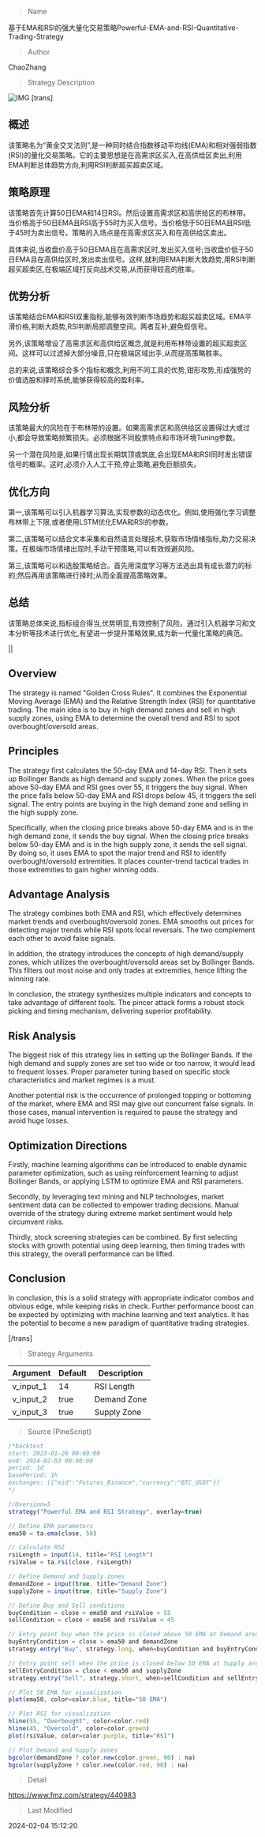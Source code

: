 
> Name

基于EMA和RSI的强大量化交易策略Powerful-EMA-and-RSI-Quantitative-Trading-Strategy

> Author

ChaoZhang

> Strategy Description

![IMG](https://www.fmz.com/upload/asset/da5b5ce8d268105657.png)
[trans]
## 概述

该策略名为“黄金交叉法则”,是一种同时结合指数移动平均线(EMA)和相对强弱指数(RSI)的量化交易策略。它的主要思想是在高需求区买入,在高供给区卖出,利用EMA判断总体趋势方向,利用RSI判断超买超卖区域。

## 策略原理

该策略首先计算50日EMA和14日RSI。然后设置高需求区和高供给区的布林带。当价格高于50日EMA且RSI高于55时为买入信号。当价格低于50日EMA且RSI低于45时为卖出信号。策略的入场点是在高需求区买入和在高供给区卖出。

具体来说,当收盘价高于50日EMA且在高需求区时,发出买入信号;当收盘价低于50日EMA且在高供给区时,发出卖出信号。这样,就利用EMA判断大致趋势,用RSI判断超买超卖区,在极端区域打反向战术交易,从而获得较高的胜率。

## 优势分析

该策略结合EMA和RSI双重指标,能够有效判断市场趋势和超买超卖区域。EMA平滑价格,判断大趋势,RSI判断局部调整空间。两者互补,避免假信号。

另外,该策略增设了高需求区和高供给区概念,就是利用布林带设置的超买超卖区间。这样可以过滤掉大部分噪音,只在极端区域出手,从而提高策略胜率。

总的来说,该策略综合多个指标和概念,利用不同工具的优势,钳形攻势,形成强势的价值选股和择时系统,能够获得较高的盈利率。

## 风险分析

该策略最大的风险在于布林带的设置。如果高需求区和高供给区设置得过大或过小,都会导致策略频繁损失。必须根据不同股票特点和市场环境Tuning参数。

另一个潜在风险是,如果行情出现长期筑顶或筑底,会出现EMA和RSI同时发出错误信号的概率。这时,必须介入人工干预,停止策略,避免巨额损失。

## 优化方向 

第一,该策略可以引入机器学习算法,实现参数的动态优化。例如,使用强化学习调整布林带上下限,或者使用LSTM优化EMA和RSI的参数。

第二,该策略可以结合文本采集和自然语言处理技术,获取市场情绪指标,助力交易决策。在极端市场情绪出现时,手动干预策略,可以有效规避风险。

第三,该策略可以和选股策略结合。首先用深度学习等方法选出具有成长潜力的标的;然后再用该策略进行择时;从而全面提高策略效果。

## 总结

该策略总体来说,指标组合得当,优势明显,有效控制了风险。通过引入机器学习和文本分析等技术进行优化,有望进一步提升策略效果,成为新一代量化策略的典范。

||

## Overview

The strategy is named "Golden Cross Rules". It combines the Exponential Moving Average (EMA) and the Relative Strength Index (RSI) for quantitative trading. The main idea is to buy in high demand zones and sell in high supply zones, using EMA to determine the overall trend and RSI to spot overbought/oversold areas.

## Principles  

The strategy first calculates the 50-day EMA and 14-day RSI. Then it sets up Bollinger Bands as high demand and supply zones. When the price goes above 50-day EMA and RSI goes over 55, it triggers the buy signal. When the price falls below 50-day EMA and RSI drops below 45, it triggers the sell signal. The entry points are buying in the high demand zone and selling in the high supply zone.  

Specifically, when the closing price breaks above 50-day EMA and is in the high demand zone, it sends the buy signal. When the closing price breaks below 50-day EMA and is in the high supply zone, it sends the sell signal. By doing so, it uses EMA to spot the major trend and RSI to identify overbought/oversold extremities. It places counter-trend tactical trades in those extremities to gain higher winning odds.

## Advantage Analysis   

The strategy combines both EMA and RSI, which effectively determines market trends and overbought/oversold zones. EMA smooths out prices for detecting major trends while RSI spots local reversals. The two complement each other to avoid false signals.  

In addition, the strategy introduces the concepts of high demand/supply zones, which utilizes the overbought/oversold areas set by Bollinger Bands. This filters out most noise and only trades at extremities, hence lifting the winning rate.   

In conclusion, the strategy synthesizes multiple indicators and concepts to take advantage of different tools. The pincer attack forms a robust stock picking and timing mechanism, delivering superior profitability.  

## Risk Analysis

The biggest risk of this strategy lies in setting up the Bollinger Bands. If the high demand and supply zones are set too wide or too narrow, it would lead to frequent losses. Proper parameter tuning based on specific stock characteristics and market regimes is a must.  

Another potential risk is the occurrence of prolonged topping or bottoming of the market, where EMA and RSI may give out concurrent false signals. In those cases, manual intervention is required to pause the strategy and avoid huge losses.  

## Optimization Directions  

Firstly, machine learning algorithms can be introduced to enable dynamic parameter optimization, such as using reinforcement learning to adjust Bollinger Bands, or applying LSTM to optimize EMA and RSI parameters.  

Secondly, by leveraging text mining and NLP technologies, market sentiment data can be collected to empower trading decisions. Manual override of the strategy during extreme market sentiment would help circumvent risks.

Thirdly, stock screening strategies can be combined. By first selecting stocks with growth potential using deep learning, then timing trades with this strategy, the overall performance can be lifted.  

## Conclusion  

In conclusion, this is a solid strategy with appropriate indicator combos and obvious edge, while keeping risks in check. Further performance boost can be expected by optimizing with machine learning and text analytics. It has the potential to become a new paradigm of quantitative trading strategies.  

[/trans]

> Strategy Arguments



|Argument|Default|Description|
|----|----|----|
|v_input_1|14|RSI Length|
|v_input_2|true|Demand Zone|
|v_input_3|true|Supply Zone|


> Source (PineScript)

``` javascript
/*backtest
start: 2023-01-28 00:00:00
end: 2024-02-03 00:00:00
period: 1d
basePeriod: 1h
exchanges: [{"eid":"Futures_Binance","currency":"BTC_USDT"}]
*/

//@version=5
strategy("Powerful EMA and RSI Strategy", overlay=true)

// Define EMA parameters
ema50 = ta.ema(close, 50)

// Calculate RSI
rsiLength = input(14, title="RSI Length")
rsiValue = ta.rsi(close, rsiLength)

// Define Demand and Supply zones
demandZone = input(true, title="Demand Zone")
supplyZone = input(true, title="Supply Zone")

// Define Buy and Sell conditions
buyCondition = close > ema50 and rsiValue > 55
sellCondition = close < ema50 and rsiValue < 45

// Entry point buy when the price is closed above 50 EMA at Demand area
buyEntryCondition = close > ema50 and demandZone
strategy.entry("Buy", strategy.long, when=buyCondition and buyEntryCondition)

// Entry point sell when the price is closed below 50 EMA at Supply area
sellEntryCondition = close < ema50 and supplyZone
strategy.entry("Sell", strategy.short, when=sellCondition and sellEntryCondition)

// Plot 50 EMA for visualization
plot(ema50, color=color.blue, title="50 EMA")

// Plot RSI for visualization
hline(55, "Overbought", color=color.red)
hline(45, "Oversold", color=color.green)
plot(rsiValue, color=color.purple, title="RSI")

// Plot Demand and Supply zones
bgcolor(demandZone ? color.new(color.green, 90) : na)
bgcolor(supplyZone ? color.new(color.red, 90) : na)

```

> Detail

https://www.fmz.com/strategy/440983

> Last Modified

2024-02-04 15:12:20

